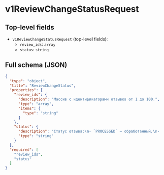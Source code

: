 # v1ReviewChangeStatusRequest

## Top-level fields
- `v1ReviewChangeStatusRequest` (top-level fields):
  - `review_ids`: `array`
  - `status`: `string`

## Full schema (JSON)
```json
{
  "type": "object",
  "title": "ReviewChangeStatus",
  "properties": {
    "review_ids": {
      "description": "Массив с идентификаторами отзывов от 1 до 100.",
      "type": "array",
      "items": {
        "type": "string"
      }
    },
    "status": {
      "description": "Статус отзыва:\n- `PROCESSED` — обработанный,\n- `UNPROCESSED` — необработанный.\n",
      "type": "string"
    }
  },
  "required": [
    "review_ids",
    "status"
  ]
}
```
